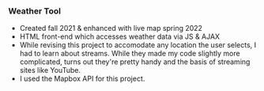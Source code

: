<h3>Weather Tool</h3>
<ul>
<li>Created fall 2021 & enhanced with live map spring 2022</li>
<li>HTML front-end which accesses weather data via JS & AJAX</li>
<li>While revising this project to accomodate any location the user selects, I had to learn about streams. While they made my code slightly more complicated, turns out they're pretty handy and the basis of streaming sites like YouTube.</li>
<li>I used the Mapbox API for this project.</li>
</ul>
